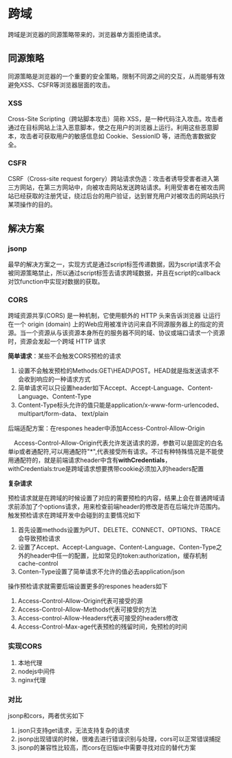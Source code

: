 # 跨域

跨域是浏览器的同源策略带来的，浏览器单方面拒绝请求。

## 同源策略

同源策略是浏览器的一个重要的安全策略，限制不同源之间的交互，从而能够有效避免XSS、CSFR等浏览器层面的攻击。

### XSS

Cross-Site Scripting（跨站脚本攻击）简称 XSS，是一种代码注入攻击。攻击者通过在目标网站上注入恶意脚本，使之在用户的浏览器上运行。利用这些恶意脚本，攻击者可获取用户的敏感信息如 Cookie、SessionID 等，进而危害数据安全。

### CSFR

CSRF（Cross-site request forgery）跨站请求伪造：攻击者诱导受害者进入第三方网站，在第三方网站中，向被攻击网站发送跨站请求。利用受害者在被攻击网站已经获取的注册凭证，绕过后台的用户验证，达到冒充用户对被攻击的网站执行某项操作的目的。

## 解决方案

### jsonp

最早的解决方案之一，实现方式是通过script标签传递数据，因为script请求不会被同源策略禁止，所以通过script标签去请求跨域数据，并且在script的callback对饮function中实现对数据的获取。

### CORS

跨域资源共享(CORS) 是一种机制，它使用额外的 HTTP 头来告诉浏览器  让运行在一个 origin (domain) 上的Web应用被准许访问来自不同源服务器上的指定的资源。当一个资源从与该资源本身所在的服务器不同的域、协议或端口请求一个资源时，资源会发起一个跨域 HTTP 请求

**简单请求**：某些不会触发CORS预检的请求

1. 设置不会触发预检的Methods:GET\HEAD\POST。HEAD就是指发送请求不会收到响应的一种请求方式
2. 简单请求可以只设置header如下Accept、Accept-Language、Content-Language、Content-Type
3. Content-Type标头允许的值只能是application/x-www-form-urlencoded、 multipart/form-data、 text/plain

后端适配方案：在respones header中添加Access-Control-Allow-Origin

 Access-Control-Allow-Origin代表允许发送请求的源，参数可以是固定的白名单ip或者通配符,可以用通配符"*",代表接受所有请求。不过有种特殊情况是不能使用通配符的，就是前端请求header中含有**withCredentials**，withCredentials:true是跨域请求想要携带cookie必须加入的headers配置

**复杂请求**

预检请求就是在跨域的时候设置了对应的需要预检的内容，结果上会在普通跨域请求前添加了个options请求，用来检查前端header的修改是否在后端允许范围内。触发预检请求在跨域开发中会碰到的主要情况如下

1. 首先设置methods设置为PUT、DELETE、CONNECT、OPTIONS、TRACE会导致预检请求
2. 设置了Accept、Accept-Language、Content-Language、Conten-Type之外的header中任一的配置，比如常见的token:authorization，缓存机制cache-control
3. Conten-Type设置了简单请求不允许的值必去application/json

操作预检请求就需要后端设置更多的respones headers如下

1. Access-Control-Allow-Origin代表可接受的源
2. Access-Control-Allow-Methods代表可接受的方法
3. Access-control-Allow-Headers代表可接受的headers修改
4. Access-Control-Max-age代表预检的残留时间，免预检的时间

### 实现CORS

1. 本地代理
2. nodejs中间件
3. nginx代理

### 对比

jsonp和cors，两者优劣如下

1. json只支持get请求，无法支持复杂的请求
2. jsonp出现错误的时候，很难去进行错误识别与处理，cors可以正常错误捕捉
3. jsonp的兼容性比较高，而cors在旧版ie中需要寻找对应的替代方案  